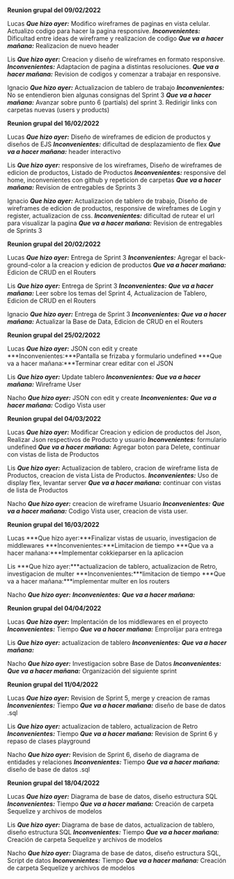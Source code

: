 **Reunion grupal del 09/02/2022**

Lucas 
    ***Que hizo ayer:*** Modifico wireframes de paginas en vista celular. Actualizo codigo para hacer la pagina responsive. 
    ***Inconvenientes:*** Dificultad entre ideas de wireframe y realizacion de codigo 
    ***Que va a hacer mañana:*** Realizacion de nuevo header

Lis 
    ***Que hizo ayer:*** Creacion y diseño de wireframes en formato responsive. 
    ***Inconvenientes:*** Adaptacion de pagina a distintas resoluciones. 
    ***Que va a hacer mañana:*** Revision de codigos y comenzar a trabajar en responsive.

Ignacio 
    ***Que hizo ayer:*** Actualizacion de tablero de trabajo 
    ***Inconvenientes:*** No se entendieron bien algunas consignas del Sprint 3 
    ***Que va a hacer mañana:*** Avanzar sobre punto 6 (partials) del sprint 3. Redirigir links con carpetas nuevas (users y products)

**Reunion grupal del 16/02/2022**

Lucas 
    ***Que hizo ayer:*** Diseño de wireframes de edicion de productos y diseños de EJS 
    ***Inconvenientes:*** dificultad de desplazamiento de flex 
    ***Que va a hacer mañana:*** header interactivo

Lis 
    ***Que hizo ayer:*** responsive de los wireframes, Diseño de wireframes de edicion de productos, Listado de Productos 
    ***Inconvenientes:*** responsive del home, inconvenientes con github y repeticion de carpetas 
    ***Que va a hacer mañana:*** Revision de entregables de Sprints 3

Ignacio 
    ***Que hizo ayer:*** Actualizacion de tablero de trabajo, Diseño de wireframes de edicion de productos, responsive de wireframes de Login y register, actualizacion de css. 
    ***Inconvenientes:*** dificultad de rutear el url para visualizar la pagina 
    ***Que va a hacer mañana:*** Revision de entregables de Sprints 3

**Reunion grupal del 20/02/2022**

Lucas 
    ***Que hizo ayer:*** Entrega de Sprint 3 
    ***Inconvenientes:*** Agregar el back-ground-color a la creacion y edicion de productos 
    ***Que va a hacer mañana:*** Edicion de CRUD en el Routers

Lis 
    ***Que hizo ayer:*** Entrega de Sprint 3 
    ***Inconvenientes:*** 
    ***Que va a hacer mañana:*** Leer sobre los temas del Sprint 4, Actualizacion de Tablero, Edicion de CRUD en el Routers

Ignacio 
    ***Que hizo ayer:*** Entrega de Sprint 3 
    ***Inconvenientes:*** 
    ***Que va a hacer mañana:*** Actualizar la Base de Data, Edicion de CRUD en el Routers

**Reunion grupal del 25/02/2022**

Lucas 
    ***Que hizo ayer:*** JSON con edit y create 
    ***Inconvenientes:***Pantalla se frizaba y formulario undefined 
    ***Que va a hacer mañana:***Terminar crear editar con el JSON

Lis 
    ***Que hizo ayer:*** Update tablero 
    ***Inconvenientes:*** 
    ***Que va a hacer mañana:*** Wireframe User

Nacho 
    ***Que hizo ayer:*** JSON con edit y create 
    ***Inconvenientes:*** 
    ***Que va a hacer mañana:*** Codigo Vista user

**Reunion grupal del 04/03/2022**

Lucas 
    ***Que hizo ayer:*** Modificar Creacion y edicion de productos del Json, Realizar Json respectivos de Producto y usuario 
    ***Inconvenientes:*** formulario undefined 
    ***Que va a hacer mañana:*** Agregar boton para Delete, continuar con vistas de lista de Productos

Lis 
    ***Que hizo ayer:*** Actualizacion de tablero, cracion de wireframe lista de Productos, creacion de vista Lista de Productos. 
    ***Inconvenientes:*** Uso de display flex, levantar server 
    ***Que va a hacer mañana:*** continuar con vistas de lista de Productos

Nacho 
    ***Que hizo ayer:*** creacion de wireframe Usuario 
    ***Inconvenientes:***
    ***Que va a hacer mañana:*** Codigo Vista user, creacion de vista user.

**Reunion grupal del 16/03/2022**

Lucas 
    ***Que hizo ayer:***Finalizar vistas de usuario, investigacion de middlewares
    ***Inconvenientes:***Limitacion de tiempo
    ***Que va a hacer mañana:***Implementar cokkieparser en la aplicacion

Lis 
    ***Que hizo ayer:***actualizacion de tablero, actualizacion de Retro, investigacion de multer
    ***Inconvenientes:***limitacion de tiempo
    ***Que va a hacer mañana:***implementar multer en los routers

Nacho 
    ***Que hizo ayer:***
    ***Inconvenientes:***
    ***Que va a hacer mañana:*** 

**Reunion grupal del 04/04/2022**

Lucas 
    ***Que hizo ayer:*** Implentación de los middlewares en el proyecto
    ***Inconvenientes:*** Tiempo
    ***Que va a hacer mañana:*** Emprolijar para entrega

Lis 
    ***Que hizo ayer:*** actualizacion de tablero
    ***Inconvenientes:***
    ***Que va a hacer mañana:***

Nacho 
    ***Que hizo ayer:*** Investigacion sobre Base de Datos
    ***Inconvenientes:*** 
    ***Que va a hacer mañana:*** Organización del siguiente sprint

**Reunion grupal del 11/04/2022**

Lucas 
    ***Que hizo ayer:*** Revision de Sprint 5, merge y creacion de ramas
    ***Inconvenientes:*** Tiempo
    ***Que va a hacer mañana:*** diseño de base de datos .sql

Lis 
    ***Que hizo ayer:*** actualizacion de tablero, actualizacion de Retro
    ***Inconvenientes:*** Tiempo
    ***Que va a hacer mañana:*** Revision de Sprint 6 y repaso de clases playground

Nacho 
    ***Que hizo ayer:*** Revision de Sprint 6, diseño de diagrama de entidades y relaciones
    ***Inconvenientes:*** Tiempo
    ***Que va a hacer mañana:*** diseño de base de datos .sql

**Reunion grupal del 18/04/2022**

Lucas 
    ***Que hizo ayer:*** Diagrama de base de datos, diseño estructura SQL
    ***Inconvenientes:*** Tiempo
    ***Que va a hacer mañana:*** Creación de carpeta Sequelize y archivos de modelos

Lis 
    ***Que hizo ayer:*** Diagrama de base de datos, actualizacion de tablero, diseño estructura SQL
    ***Inconvenientes:*** Tiempo
    ***Que va a hacer mañana:*** Creación de carpeta Sequelize y archivos de modelos

Nacho 
    ***Que hizo ayer:*** Diagrama de base de datos, diseño estructura SQL, Script de datos
    ***Inconvenientes:*** Tiempo
    ***Que va a hacer mañana:*** Creación de carpeta Sequelize y archivos de modelos
